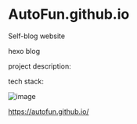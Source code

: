 # AutoFun.github.io
Self-blog website

hexo blog

project description:

tech stack:

![image](https://user-images.githubusercontent.com/42330996/210159806-ed33fba2-635c-4d8b-8bb1-3ec3e7323aa0.png)

https://autofun.github.io/
